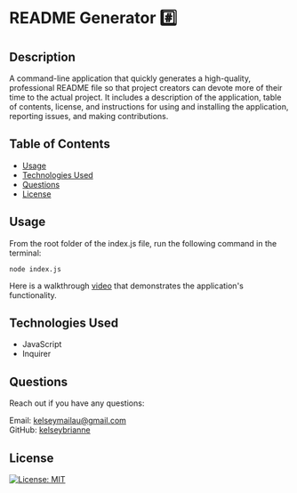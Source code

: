 # README Generator #️⃣

## Description

  A command-line application that quickly generates a high-quality, professional README file so that project creators can devote more of their time to the actual project. It includes a description of the application, table of contents, license, and instructions for using and installing the application, reporting issues, and making contributions.

## Table of Contents

- [ Usage ](#usage)
- [ Technologies Used ](#technologies-used)
- [ Questions ](#questions)
- [ License ](#license)

## Usage

From the root folder of the index.js file, run the following command in the terminal:

```
node index.js
```

Here is a walkthrough [video](https://watch.screencastify.com/v/fFmgV3dRLFSMrKPLRFWc) that demonstrates the application's functionality.

## Technologies Used

- JavaScript
- Inquirer

## Questions

Reach out if you have any questions:

Email: kelseymailau@gmail.com  
GitHub: [kelseybrianne](https://github.com/kelseybrianne)

## License

[![License: MIT](https://img.shields.io/badge/License-MIT-yellow.svg)](https://opensource.org/licenses/MIT)